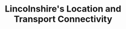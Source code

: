 ---
title: "Lincolnshire's Location and Transport Connectivity"
socialImage: 'lincs-uk-map.png'
sector: location-connectivity
seoDescription: >-
              Lincolnshire benefits from excellent transport connections - within the county, with the rest of the UK, and internationally.
ctaarrowclrdark: '#80244e'             
ctaarrowclrlight: '#dd898e'             
hero:
  display: true
  heading: "Lincolnshire's Location and Transport Connectivity"
  blurb: >-
         Lincolnshire benefits from excellent transport connections - within the county, with the rest of the UK, and internationally.

         For investing businesses, Lincolnshire’s strategic location in England’s East Midlands enables fast, efficient access to UK and international markets - for people and freight, and by road, rail, air and sea.
  heroImg: 'lincs-uk-map.png'

connectivitymap:
  display: true
  heading: "Map of Greater Lincolnshire's connectivity"
  connectivitymap: 'connect-map.png'
  keyheading: Key
  keyitems:
   - icon: 'airport-icon.svg'
     title: 'Airports'
   - icon: 'port-icon.svg'
     title: 'Ports'
   - icon: 'green-icon.svg'
     title: 'Greater Lincolnshire'
hgvdrivetimesmap:
  display: true
  heading: "Map of Greater Lincolnshire's connectivity"
  drivetimesmap: 'uk-map.png'
  keyheading: HGV Drive Times
  keyheadingextra: From Lincoln
  keyitems:
   - icon: 'red-icon.svg'
     title: 'Greater Lincolnshire'
   - icon: 'pink-icon.svg'
     title: '3 hour HGV drive time'
   - icon: 'light-blue-icon.svg'
     title: '3 hour HGV drive time'
     titleextra: 1 Driver Shift

multimodal:
  display: true
  modality:
   - by: By road
     icon: truck-icon.svg
     text: >-
          From Lincolnshire, the major conurbations of the Midlands and North of England can be reached within 2 ½ hours, and London within 2 ¾ hours. More than 75% of the UK’s population can be reached within around 3 ½ hours’ drive time.
   - by: By rail
     icon: train-icon.svg
     text: >-
          The UK’s major cities are easily accessible by rail from Lincolnshire. From Lincoln, London can be reached within 2 hours, and Manchester within 2 1/4 hours. From Grantham, in the south of the region, London can be reached in just over 1 hour.
   - by: By air
     icon: plane-icon.svg
     text: >-
          Within Lincolnshire, Humberside Airport offers frequent ‘hub-feeder’ services to Amsterdam Schiphol (AMS), with connections to 800 global destinations with KLM and SkyTeam partners. Airports accessible within 2 hours’ drive time include Birmingham, East Midlands, and Leeds-Bradford.
   - by: By sea
     icon: ship-icon.svg
     text: >-
          The ports of Immingham and Grimsby are the UK’s largest by tonnage, offering deep water facilities, frequent lo-lo (container) and ro-ro services to European ports, and deep-sea feeder services for global market access. The Port of Boston serves UK destinations for containers and bulk foods.                                       
sectorCTA:
  display: true
  bgcolor: dark
  headingcolor: light
  buttoncolor: '#e75a13'
  buttonhover: '#af0000'
  image: brochure-form.png
  heading: Get the data on Lincolnshire as a location for your business
  lead: >-
     Lincolnshire’s sector-focused Business Location Guides provide essential information and data for companies researching and evaluating Lincolnshire as a potential investment location. Insights include:                                       
  brochurecontents:
    - highlight: The market opportunity
    - highlight: Industry clusters
    - highlight: Research & technology
    - highlight: Workforce, education & skills
    - highlight: Sites and properties
    - highlight: UK and global market access
    - highlight: Location & sector data sets
    - highlight: Support for investing businesses
  contentscolour: 'text-white'
  footerimg: red-half-grad.png
layout: location-and-connectivity
---
